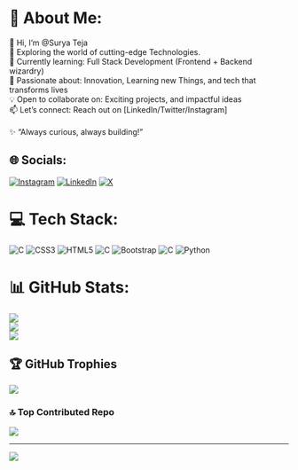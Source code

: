 # 💫 About Me:
👋 Hi, I’m @Surya Teja<br>🚀 Exploring the world of cutting-edge Technologies.<br>🌱 Currently learning: Full Stack Development (Frontend + Backend wizardry)<br>👀 Passionate about: Innovation, Learning new Things, and tech that transforms lives<br>💡 Open to collaborate on: Exciting projects, and impactful ideas<br>📫 Let’s connect: Reach out on [LinkedIn/Twitter/Instagram]<br><br>✨ “Always curious, always building!”


## 🌐 Socials:
[![Instagram](https://img.shields.io/badge/Instagram-%23E4405F.svg?logo=Instagram&logoColor=white)](https://instagram.com/https://www.instagram.com/_your.soulfulboy_/) [![LinkedIn](https://img.shields.io/badge/LinkedIn-%230077B5.svg?logo=linkedin&logoColor=white)](https://linkedin.com/in/https://www.linkedin.com/in/surya-teja-yellaboyina/) [![X](https://img.shields.io/badge/X-black.svg?logo=X&logoColor=white)](https://x.com/https://x.com/Surya_teja_05) 

# 💻 Tech Stack:
![C](https://img.shields.io/badge/c-%2300599C.svg?style=for-the-badge&logo=c&logoColor=white) ![CSS3](https://img.shields.io/badge/css3-%231572B6.svg?style=for-the-badge&logo=css3&logoColor=white) ![HTML5](https://img.shields.io/badge/html5-%23E34F26.svg?style=for-the-badge&logo=html5&logoColor=white) ![C](https://img.shields.io/badge/c-%2300599C.svg?style=for-the-badge&logo=c&logoColor=white) ![Bootstrap](https://img.shields.io/badge/bootstrap-%238511FA.svg?style=for-the-badge&logo=bootstrap&logoColor=white) ![C](https://img.shields.io/badge/c-%2300599C.svg?style=for-the-badge&logo=c&logoColor=white) ![Python](https://img.shields.io/badge/python-3670A0?style=for-the-badge&logo=python&logoColor=ffdd54)
# 📊 GitHub Stats:
![](https://github-readme-stats.vercel.app/api?username=SuryaTeja200405&theme=radical&hide_border=false&include_all_commits=true&count_private=true)<br/>
![](https://github-readme-streak-stats.herokuapp.com/?user=SuryaTeja200405&theme=radical&hide_border=false)<br/>
![](https://github-readme-stats.vercel.app/api/top-langs/?username=SuryaTeja200405&theme=radical&hide_border=false&include_all_commits=true&count_private=true&layout=compact)

## 🏆 GitHub Trophies
![](https://github-profile-trophy.vercel.app/?username=SuryaTeja200405&theme=radical&no-frame=false&no-bg=false&margin-w=4)

### 🔝 Top Contributed Repo
![](https://github-contributor-stats.vercel.app/api?username=SuryaTeja200405&limit=5&theme=dark&combine_all_yearly_contributions=true)

---
[![](https://visitcount.itsvg.in/api?id=SuryaTeja200405&icon=0&color=0)](https://visitcount.itsvg.in)

<!-- Proudly created with GPRM ( https://gprm.itsvg.in ) -->
